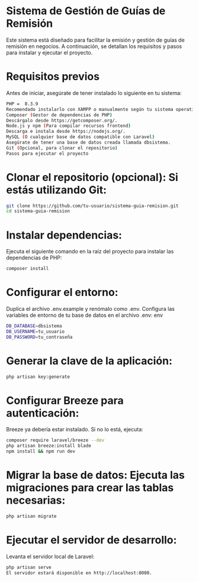 # Sistema de Gestión de Guías de Remisión

Este sistema está diseñado para facilitar la emisión y gestión de guías de remisión en negocios. A continuación, se detallan los requisitos y pasos para instalar y ejecutar el proyecto.

# Requisitos previos

Antes de iniciar, asegúrate de tener instalado lo siguiente en tu sistema:

```bash
PHP =  8.3.9
Recomendado instalarlo con XAMPP o manualmente según tu sistema operativo.
Composer (Gestor de dependencias de PHP)
Descárgalo desde https://getcomposer.org/.
Node.js y npm (Para compilar recursos frontend)
Descarga e instala desde https://nodejs.org/.
MySQL (O cualquier base de datos compatible con Laravel)
Asegúrate de tener una base de datos creada llamada dbsistema.
Git (Opcional, para clonar el repositorio)
Pasos para ejecutar el proyecto
```

# Clonar el repositorio (opcional): Si estás utilizando Git:

```bash
git clone https://github.com/tu-usuario/sistema-guia-remision.git
cd sistema-guia-remision
```

# Instalar dependencias:

Ejecuta el siguiente comando en la raíz del proyecto para instalar las dependencias de PHP:

```bash
composer install
```

# Configurar el entorno:

Duplica el archivo .env.example y renómalo como .env.
Configura las variables de entorno de tu base de datos en el archivo .env:
env

```bash
DB_DATABASE=dbsistema
DB_USERNAME=tu_usuario
DB_PASSWORD=tu_contraseña
```

# Generar la clave de la aplicación:

```bash
php artisan key:generate
```

# Configurar Breeze para autenticación:

Breeze ya debería estar instalado. Si no lo está, ejecuta:

```bash
composer require laravel/breeze --dev
php artisan breeze:install blade
npm install && npm run dev
```

# Migrar la base de datos: Ejecuta las migraciones para crear las tablas necesarias:

```bash
php artisan migrate
```

# Ejecutar el servidor de desarrollo:

Levanta el servidor local de Laravel:

```bash
php artisan serve
El servidor estará disponible en http://localhost:8000.
```
